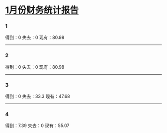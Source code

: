 # [1月份财务统计报告](https://github.com/lusuzi/gitblog/issues/12)

### 1

得到：0
失去：0
现有：80.98

---

### 2

得到：0
失去：0
现有：80.98

---

### 3

得到：0
失去：33.3
现有：47.68

---

### 4

得到：7.39
失去：0
现有：55.07